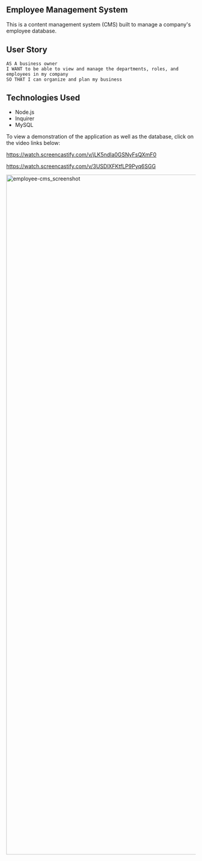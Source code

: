 ## Employee Management System
This is a content management system (CMS) built to manage a company's employee database. 

## User Story
```
AS A business owner
I WANT to be able to view and manage the departments, roles, and employees in my company
SO THAT I can organize and plan my business

```
## Technologies Used
* Node.js
* Inquirer
* MySQL

To view a demonstration of the application as well as the database, click on the video links below:

https://watch.screencastify.com/v/jLK5ndIa0GSNyFsQXmF0

https://watch.screencastify.com/v/3USDlXFKtfLP9Pyq6SGG

<img width="1808" alt="employee-cms_screenshot" src="https://user-images.githubusercontent.com/90150892/142784211-fa8fff79-1e61-4eac-a08e-8d5ecb966648.png">
